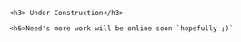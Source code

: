 <html>
  <head>
    <title>s3a's blog</title>
    </head>
  <body>

      <h3> Under Construction</h3>

      <h6>Need's more work will be online soon `hopefully ;)`

  
  </body>
</html>
      
